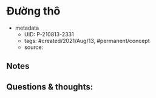 # Đường thô

- metadata
	- UID: P-210813-2331
	- tags: #created/2021/Aug/13, #permanent/concept 
	- source: 

## Notes


## Questions & thoughts:
